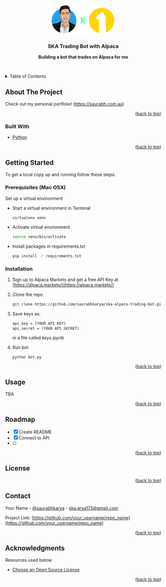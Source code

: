 <div id="top"></div>

<!-- PROJECT LOGO -->
<br />
<div align="center">
    <img src="images/ska-alpaca-logo.png" alt="Logo" height="100">

  <h3 align="center">SKA Trading Bot with Alpaca</h3>

  <p align="center">
   <p><strong>Building a bot that trades on Alpaca for me</strong></p>
    <br />
  </p>
</div>



<!-- TABLE OF CONTENTS -->
<details>
  <summary>Table of Contents</summary>
  <ol>
    <li>
      <a href="#about-the-project">About The Project</a>
      <ul>
        <li><a href="#built-with">Built With</a></li>
      </ul>
    </li>
    <li>
      <a href="#getting-started">Getting Started</a>
      <ul>
        <li><a href="#prerequisites">Prerequisites</a></li>
        <li><a href="#installation">Installation</a></li>
      </ul>
    </li>
    <li><a href="#usage">Usage</a></li>
    <li><a href="#roadmap">Roadmap</a></li>
    <li><a href="#contributing">Contributing</a></li>
    <li><a href="#license">License</a></li>
    <li><a href="#contact">Contact</a></li>
    <li><a href="#acknowledgments">Acknowledgments</a></li>
  </ol>
</details>



<!-- ABOUT THE PROJECT -->
## About The Project

Check out my personal portfolio!
(https://saurabh.com.au)

<p align="right">(<a href="#top">back to top</a>)</p>

### Built With

* [Python](https://python.org/)

<p align="right">(<a href="#top">back to top</a>)</p>



<!-- GETTING STARTED -->
## Getting Started

To get a local copy up and running follow these steps.

### Prerequisites (Mac OSX)

Set up a virtual environment

* Start a virtual environment in Terminal
  ```sh
  virtualenv venv
  ```
* Activate virtual environment
  ```sh
  source venv/bin/activate
  ```
* Install packages in requirements.txt
  ```sh
  pip install -r requirements.txt
  ```

### Installation

1. Sign up to Alpaca Markets and get a free API Key at [https://alpaca.markets/](https://alpaca.markets/)
2. Clone the repo
   ```sh
   git clone https://github.com/saurabhkarya/ska-alpaca-trading-bot.git
   ```
3. Save keys as:

   ```
   api_key = (YOUR API KEY)
   api_secret = (YOUR API SECRET)
   ```
   in a file called _keys.ipynb_
   
4. Run bot
   ```
   python bot.py
   ```

<p align="right">(<a href="#top">back to top</a>)</p>



<!-- USAGE EXAMPLES -->
## Usage

TBA

<p align="right">(<a href="#top">back to top</a>)</p>



<!-- ROADMAP -->
## Roadmap

- [x] Create README
- [x] Connect to API
- [ ] 

<p align="right">(<a href="#top">back to top</a>)</p>

<!-- LICENSE -->
## License

<p align="right">(<a href="#top">back to top</a>)</p>



<!-- CONTACT -->
## Contact

Your Name - [@saurabhkarya](https://twitter.com/saurabhkarya) - ska.arya173@gmail.com

Project Link: [https://github.com/your_username/repo_name](https://github.com/your_username/repo_name)

<p align="right">(<a href="#top">back to top</a>)</p>



<!-- ACKNOWLEDGMENTS -->
## Acknowledgments

Resources used below:

* [Choose an Open Source License](https://choosealicense.com)


<p align="right">(<a href="#top">back to top</a>)</p>

